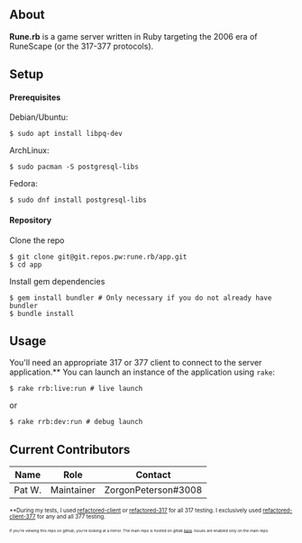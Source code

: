 
## About

**Rune.rb** is a game server written in Ruby targeting the 2006 era of RuneScape (or the 317-377 protocols).

## Setup


#### Prerequisites
Debian/Ubuntu:
```shell
$ sudo apt install libpq-dev
```
ArchLinux:
```shell
$ sudo pacman -S postgresql-libs
```

Fedora:
```shell
$ sudo dnf install postgresql-libs
```

#### Repository
Clone the repo
```shell
$ git clone git@git.repos.pw:rune.rb/app.git
$ cd app
```

Install gem dependencies
```shell
$ gem install bundler # Only necessary if you do not already have bundler
$ bundle install
```

## Usage
You'll need an appropriate 317 or 377 client to connect to the server application.** You can launch an instance of the application using `rake`:
```shell
$ rake rrb:live:run # live launch
```
or
```shell
$ rake rrb:dev:run # debug launch
```

## Current Contributors

| Name | Role | Contact |
| ----------- | ---- | ------- |
| Pat W. | Maintainer | ZorgonPeterson#3008 |


<sub><sub>**During my tests, I used [refactored-client](https://github.com/Rabrg/refactored-client) or [refactored-317](https://gitlab.com/jscranton55/refactored-317) for all 317 testing. I exclusively used [refactored-client-377](https://github.com/Promises/refactored-client-377) for any and all 377 testing.</sub></sub>

<sub><sub><sub><sub>If you're viewing this repo on github, you're looking at a mirror. The main repo is hosted on gitlab [here](https://gitlab.com/sickday/rune.rb). Issues are enabled only on the main repo.

